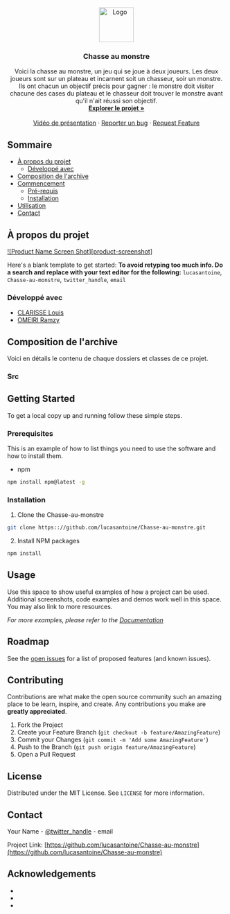 <!--
*** Thanks for checking out this README Template. If you have a suggestion that would
*** make this better, please fork the repo and create a pull request or simply open
*** an issue with the tag "enhancement".
*** Thanks again! Now go create something AMAZING! :D
***
***
***
*** To avoid retyping too much info. Do a search and replace for the following:
*** github_username, repo, twitter_handle, email
-->





<!-- PROJECT SHIELDS -->
<!--
*** I'm using markdown "reference style" links for readability.
*** Reference links are enclosed in brackets [ ] instead of parentheses ( ).
*** See the bottom of this document for the declaration of the reference variables
*** for contributors-url, forks-url, etc. This is an optional, concise syntax you may use.
*** https://www.markdownguide.org/basic-syntax/#reference-style-links
-->

<!-- PROJECT LOGO -->
<br />
<p align="center">
  <a href="https://github.com/lucasantoine/Chasse-au-monstre">
    <img src="images/logo.png" alt="Logo" width="80" height="80">
  </a>

  <h3 align="center">Chasse au monstre</h3>

  <p align="center">
    Voici la chasse au monstre, un jeu qui se joue à deux joueurs. Les deux joueurs sont sur un plateau et incarnent soit un chasseur, soir un monstre. Ils ont chacun un objectif précis pour gagner : le monstre doit visiter chacune des cases du plateau et le chasseur doit trouver le monstre avant qu'il n'ait réussi son objectif.
    <br />
    <a href="https://github.com/lucasantoine/Chasse-au-monstre"><strong>Explorer le projet »</strong></a>
    <br />
    <br />
    <a href="https://github.com/lucasantoine/Chasse-au-monstre">Vidéo de présentation</a>
    ·
    <a href="https://github.com/lucasantoine/Chasse-au-monstre/issues">Reporter un bug</a>
    ·
    <a href="https://github.com/lucasantoine/Chasse-au-monstre/issues">Request Feature</a>
  </p>
</p>



<!-- TABLE OF CONTENTS -->
## Sommaire

* [À propos du projet](#about-the-project)
  * [Développé avec](#built-with)
* [Composition de l'archive](#composition)
* [Commencement](#getting-started)
  * [Pré-requis](#prerequisites)
  * [Installation](#installation)
* [Utilisation](#usage)
* [Contact](#contact)




<!-- ABOUT THE PROJECT -->
## À propos du projet

[![Product Name Screen Shot][product-screenshot]](https://example.com)

Here's a blank template to get started:
**To avoid retyping too much info. Do a search and replace with your text editor for the following:**
`lucasantoine`, `Chasse-au-monstre`, `twitter_handle`, `email`


### Développé avec

* [CLARISSE Louis]()
* [OMEIRI Ramzy]()

## Composition de l'archive

Voici en détails le contenu de chaque dossiers et classes de ce projet.

### Src

<!-- GETTING STARTED -->
## Getting Started

To get a local copy up and running follow these simple steps.

### Prerequisites

This is an example of how to list things you need to use the software and how to install them.
* npm
```sh
npm install npm@latest -g
```

### Installation
 
1. Clone the Chasse-au-monstre
```sh
git clone https:://github.com/lucasantoine/Chasse-au-monstre.git
```
2. Install NPM packages
```sh
npm install
```



<!-- USAGE EXAMPLES -->
## Usage

Use this space to show useful examples of how a project can be used. Additional screenshots, code examples and demos work well in this space. You may also link to more resources.

_For more examples, please refer to the [Documentation](https://example.com)_



<!-- ROADMAP -->
## Roadmap

See the [open issues](https://github.com/lucasantoine/Chasse-au-monstre/issues) for a list of proposed features (and known issues).



<!-- CONTRIBUTING -->
## Contributing

Contributions are what make the open source community such an amazing place to be learn, inspire, and create. Any contributions you make are **greatly appreciated**.

1. Fork the Project
2. Create your Feature Branch (`git checkout -b feature/AmazingFeature`)
3. Commit your Changes (`git commit -m 'Add some AmazingFeature'`)
4. Push to the Branch (`git push origin feature/AmazingFeature`)
5. Open a Pull Request



<!-- LICENSE -->
## License

Distributed under the MIT License. See `LICENSE` for more information.



<!-- CONTACT -->
## Contact

Your Name - [@twitter_handle](https://twitter.com/twitter_handle) - email

Project Link: [https://github.com/lucasantoine/Chasse-au-monstre](https://github.com/lucasantoine/Chasse-au-monstre)



<!-- ACKNOWLEDGEMENTS -->
## Acknowledgements

* []()
* []()
* []()
